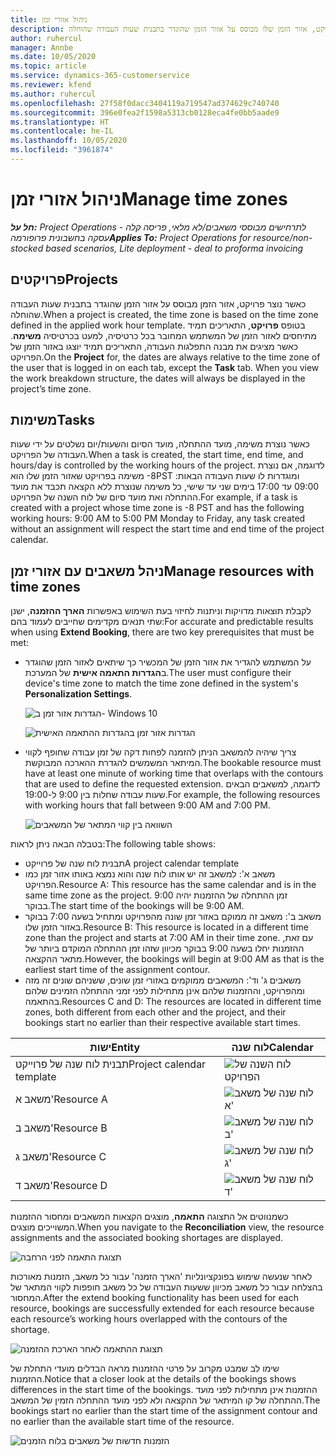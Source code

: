 ```yaml
---
title: ניהול אזורי זמן
description: כאשר נוצר פרויקט, אזור הזמן שלו מבוסס על אזור הזמן שהוגדר בתבנית שעות העבודה שהוחלה.
author: ruhercul
manager: Annbe
ms.date: 10/05/2020
ms.topic: article
ms.service: dynamics-365-customerservice
ms.reviewer: kfend
ms.author: ruhercul
ms.openlocfilehash: 27f58f0dacc3404119a719547ad374629c740740
ms.sourcegitcommit: 396e0fea2f1598a5313cb0128eca4fe0bb5aade9
ms.translationtype: HT
ms.contentlocale: he-IL
ms.lasthandoff: 10/05/2020
ms.locfileid: "3961874"
---
```

# <a name="manage-time-zones"></a><span data-ttu-id="347cc-103">ניהול אזורי זמן</span><span class="sxs-lookup"><span data-stu-id="347cc-103">Manage time zones</span></span>

<span data-ttu-id="347cc-104">_**חל על:** Project Operations לתרחישים מבוססי משאבים/לא מלאי, פריסה קלה - עסקה בחשבונית פרופורמה_</span><span class="sxs-lookup"><span data-stu-id="347cc-104">_**Applies To:** Project Operations for resource/non-stocked based scenarios, Lite deployment - deal to proforma invoicing_</span></span>


## <a name="projects"></a><span data-ttu-id="347cc-105">פרויקטים</span><span class="sxs-lookup"><span data-stu-id="347cc-105">Projects</span></span>

<span data-ttu-id="347cc-106">כאשר נוצר פרויקט, אזור הזמן מבוסס על אזור הזמן שהוגדר בתבנית שעות העבודה שהוחלה.</span><span class="sxs-lookup"><span data-stu-id="347cc-106">When a project is created, the time zone is based on the time zone defined in the applied work hour template.</span></span> <span data-ttu-id="347cc-107">בטופס **פרויקט**, התאריכים תמיד מתיחסים לאזור הזמן של המשתמש המחובר בכל כרטיסיה, למעט בכרטיסיה **משימה**. כאשר מציגים את מבנה התפלגות העבודה, התאריכים תמיד יוצגו באזור הזמן של הפרויקט.</span><span class="sxs-lookup"><span data-stu-id="347cc-107">On the **Project** for, the dates are always relative to the time zone of the user that is logged in on each tab, except the **Task** tab. When you view the work breakdown structure, the dates will always be displayed in the project’s time zone.</span></span>

## <a name="tasks"></a><span data-ttu-id="347cc-108">משימות</span><span class="sxs-lookup"><span data-stu-id="347cc-108">Tasks</span></span>

<span data-ttu-id="347cc-109">כאשר נוצרת משימה, מועד ההתחלה, מועד הסיום והשעות/יום נשלטים על ידי שעות העבודה של הפרויקט.</span><span class="sxs-lookup"><span data-stu-id="347cc-109">When a task is created, the start time, end time, and hours/day is controlled by the working hours of the project.</span></span> <span data-ttu-id="347cc-110">לדוגמה, אם נוצרת משימה בפרויקט שאזור הזמן שלו הוא ‎-‎8‏PST ומוגדרות לו שעות העבודה הבאות: 09:00 עד 17:00 בימים שני עד שישי, כל משימה שנוצרת ללא הקצאה תכבד את מועד ההתחלה ואת מועד סיום של לוח השנה של הפרויקט.</span><span class="sxs-lookup"><span data-stu-id="347cc-110">For example, if a task is created with a project whose time zone is -8 PST and has the following working hours: 9:00 AM to 5:00 PM Monday to Friday, any task created without an assignment will respect the start time and end time of the project calendar.</span></span>

## <a name="manage-resources-with-time-zones"></a><span data-ttu-id="347cc-111">ניהל משאבים עם אזורי זמן</span><span class="sxs-lookup"><span data-stu-id="347cc-111">Manage resources with time zones</span></span>

<span data-ttu-id="347cc-112">לקבלת תוצאות מדויקות וניתנות לחיזוי בעת השימוש באפשרות **הארך ההזמנה**, ישנן שתי תנאים מקדימים שחייבים לעמוד בהם:</span><span class="sxs-lookup"><span data-stu-id="347cc-112">For accurate and predictable results when using **Extend Booking**, there are two key prerequisites that must be met:</span></span>  

- <span data-ttu-id="347cc-113">על המשתמש להגדיר את אזור הזמן של המכשיר כך שיתאים לאזור הזמן שהוגדר ב**הגדרות התאמה אישית** של המערכת.</span><span class="sxs-lookup"><span data-stu-id="347cc-113">The user must configure their device's time zone to match the time zone defined in the system's **Personalization Settings**.</span></span>
 
  ![הגדרות אזור זמן ב- Windows 10](media/reconcile-assignments-03.png)

  ![הגדרות אזור זמן בהגדרות ההתאמה האישית](media/reconcile-assignments-04.png)
 
- <span data-ttu-id="347cc-116">צריך שיהיה להמשאב הניתן להזמנה לפחות דקה של זמן עבודה שחופף לקווי המיתאר המשמשים להגדרת ההארכה המבוקשת.</span><span class="sxs-lookup"><span data-stu-id="347cc-116">The bookable resource must have at least one minute of working time that overlaps with the contours that are used to define the requested extension.</span></span> <span data-ttu-id="347cc-117">לדוגמה, למשאבים הבאים שעות עבודה שחלות בין 9:00 ל-19:00.</span><span class="sxs-lookup"><span data-stu-id="347cc-117">For example, the following resources with working hours that fall between 9:00 AM and 7:00 PM.</span></span> 

  ![השוואה בין קווי המתאר של המשאבים](media/reconcile-assignments-05.png)

<span data-ttu-id="347cc-119">בטבלה הבאה ניתן לראות:</span><span class="sxs-lookup"><span data-stu-id="347cc-119">The following table shows:</span></span>

- <span data-ttu-id="347cc-120">תבנית לוח שנה של פרוייקט</span><span class="sxs-lookup"><span data-stu-id="347cc-120">A project calendar template</span></span>
- <span data-ttu-id="347cc-121">משאב א': למשאב זה יש אותו לוח שנה והוא נמצא באותו אזור זמן כמו הפרויקט.</span><span class="sxs-lookup"><span data-stu-id="347cc-121">Resource A: This resource has the same calendar and is in the same time zone as the project.</span></span> <span data-ttu-id="347cc-122">זמן ההתחלה של ההזמנות יהיה 9:00 בבוקר.</span><span class="sxs-lookup"><span data-stu-id="347cc-122">The start time of the bookings will be 9:00 AM.</span></span>
- <span data-ttu-id="347cc-123">משאב ב': משאב זה ממוקם באזור זמן שונה מהפרויקט ומתחיל בשעה 7:00 בבוקר באזור הזמן שלו.</span><span class="sxs-lookup"><span data-stu-id="347cc-123">Resource B: This resource is located in a different time zone than the project and starts at 7:00 AM in their time zone.</span></span> <span data-ttu-id="347cc-124">עם זאת, ההזמנות יחלו בשעה 9:00 בבוקר מכיוון שזהו זמן ההתחלה המוקדם ביותר של מתאר ההקצאה.</span><span class="sxs-lookup"><span data-stu-id="347cc-124">However, the bookings will begin at 9:00 AM as that is the earliest start time of the assignment contour.</span></span>
- <span data-ttu-id="347cc-125">משאבים ג' וד': המשאבים ממוקמים באזורי זמן שונים, ששניהם שונים זה מזה ומהפרויקט, וההזמנות שלהם אינן מתחילות לפני זמני ההתחלה הזמינים שלהם בהתאמה.</span><span class="sxs-lookup"><span data-stu-id="347cc-125">Resources C and D: The resources are located in different time zones, both different from each other and the project, and their bookings start no earlier than their respective available start times.</span></span>

|<span data-ttu-id="347cc-126">ישות</span><span class="sxs-lookup"><span data-stu-id="347cc-126">Entity</span></span>  |<span data-ttu-id="347cc-127">לוח שנה</span><span class="sxs-lookup"><span data-stu-id="347cc-127">Calendar</span></span>  |
|-|-|
|<span data-ttu-id="347cc-128">תבנית לוח שנה של פרוייקט</span><span class="sxs-lookup"><span data-stu-id="347cc-128">Project calendar template</span></span>   | ![לוח השנה של הפרויקט](media/reconcile-assignments-06.png) |
|<span data-ttu-id="347cc-130">משאב א'</span><span class="sxs-lookup"><span data-stu-id="347cc-130">Resource A</span></span>  | ![לוח שנה של משאב א'](media/reconcile-assignments-06.png) |
|<span data-ttu-id="347cc-132">משאב ב'</span><span class="sxs-lookup"><span data-stu-id="347cc-132">Resource B</span></span>  |  ![לוח שנה של משאב ב'](media/reconcile-assignments-07.png) |
|<span data-ttu-id="347cc-134">משאב ג'</span><span class="sxs-lookup"><span data-stu-id="347cc-134">Resource C</span></span>  |  ![לוח שנה של משאב ג'](media/reconcile-assignments-08.png) |
|<span data-ttu-id="347cc-136">משאב ד'</span><span class="sxs-lookup"><span data-stu-id="347cc-136">Resource D</span></span>  | ![לוח שנה של משאב ד'](media/reconcile-assignments-09.png)  |
 
<span data-ttu-id="347cc-138">כשמנווטים אל התצוגה **התאמה**, מוצגים הקצאות המשאבים ומחסור ההזמנות המשוייכים מוצגים.</span><span class="sxs-lookup"><span data-stu-id="347cc-138">When you navigate to the **Reconciliation** view, the resource assignments and the associated booking shortages are displayed.</span></span>

![תצוגת התאמה לפני הרחבה](media/reconcile-assignments-10.png)

<span data-ttu-id="347cc-140">לאחר שנעשה שימוש בפונקציונליות 'הארך הזמנה' עבור כל משאב, הזמנות מאורכות בהצלחה עבור כל משאב מכיוון ששעות העבודה של כל משאב חופפות לקווי המתאר של המחסור.</span><span class="sxs-lookup"><span data-stu-id="347cc-140">After the extend booking functionality has been used for each resource, bookings are successfully extended for each resource because each resource’s working hours overlapped with the contours of the shortage.</span></span>

![תצוגת ההתאמה לאחר הארכת ההזמנה](media/reconcile-assignments-11.png) 

<span data-ttu-id="347cc-142">שימו לב שמבט מקרוב על פרטי ההזמנות מראה הבדלים מועדי התחלת של ההזמנות.</span><span class="sxs-lookup"><span data-stu-id="347cc-142">Notice that a closer look at the details of the bookings shows differences in the start time of the bookings.</span></span> <span data-ttu-id="347cc-143">ההזמנות אינן מתחילות לפני מועד ההתחלה של קו המיתאר של ההקצאה ולא לפני מועד ההתחלה הזמין של המשאב.</span><span class="sxs-lookup"><span data-stu-id="347cc-143">The bookings start no earlier than the start time of the assignment contour and no earlier than the available start time of the resource.</span></span>

![הזמנות חדשות של משאבים בלוח הזמנים](media/reconcile-assignments-12.png)
